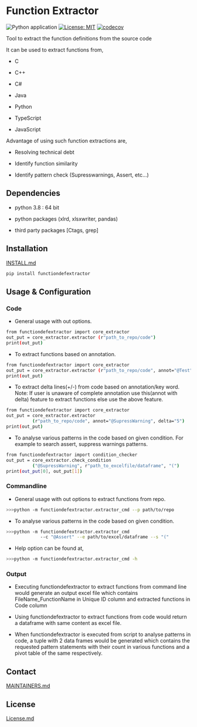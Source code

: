 # Function Extractor

![Python application](https://github.com/philips-software/functiondefextractor/workflows/Python%20application/badge.svg)
[![License: MIT](https://img.shields.io/badge/License-MIT-yellow.svg)](https://opensource.org/licenses/MIT)
[![codecov](https://codecov.io/gh/philips-software/functiondefextractor/branch/master/graph/badge.svg)](https://codecov.io/gh/philips-software/functiondefextractor)

Tool to extract the function definitions from the source code

It can be used to extract functions from,

- C  

- C++

- C#  

- Java  

- Python

- TypeScript

- JavaScript

Advantage of using such function extractions are,

- Resolving technical debt  

- Identify function similarity  

- Identify pattern check (Supresswarnings, Assert, etc...)
  
## Dependencies

- python 3.8 : 64 bit  

- python packages (xlrd, xlsxwriter, pandas)  

- third party packages [Ctags, grep]

## Installation
  
[INSTALL.md](INSTALL.md)

```sh
pip install functiondefextractor
```

## Usage & Configuration

### Code

- General usage with out options.

```sh
from functiondefextractor import core_extractor
out_put = core_extractor.extractor (r"path_to_repo/code")
print(out_put)
```

- To extract functions based on annotation.

```sh
from functiondefextractor import core_extractor
out_put = core_extractor.extractor (r"path_to_repo/code", annot="@Test")
print(out_put)
```

- To extract delta lines(+/-) from code based on annotation/key word.
Note: If user is unaware of complete annotation use this(annot with delta)
feature to extract functions else use the above feature.

```sh
from functiondefextractor import core_extractor
out_put = core_extractor.extractor
          (r"path_to_repo/code", annot="@SupressWarning", delta="5")
print(out_put)
```

- To analyse various patterns in the code based on given condition.
For example to search assert, suppress warnings patterns.

```sh
from functiondefextractor import condition_checker
out_put = core_extractor.check_condition
          ("@SupressWarning", r"path_to_excelfile/dataframe", "(")
print(out_put[0], out_put[1])
```

### Commandline

- General usage with out options to extract functions from repo.

```sh
>>>python -m functiondefextractor.extractor_cmd --p path/to/repo
```

- To analyse various patterns in the code based on given condition.

```sh
>>>python -m functiondefextractor.extractor_cmd
             --c "@Assert" --e path/to/excel/dataframe --s "("
```

- Help option can be found at,  

```sh
>>>python -m functiondefextractor.extractor_cmd -h
```

### Output
  
- Executing functiondefextractor to extract functions from
 command line would generate an output excel file which contains
 FileName_FunctionName in Unique ID column and extracted functions in Code column

- Using functiondefextractor to extract functions from code would return
 a dataframe with same content as excel file.

- When functiondefextractor is executed from script to analyse patterns in code,
 a tuple with 2 data frames would be generated which contains the requested pattern
 statements with their count in various functions and a pivot table of the
 same respectively.

## Contact

[MAINTAINERS.md](MAINTAINERS.md)  

## License

[License.md](LICENSE.md)
